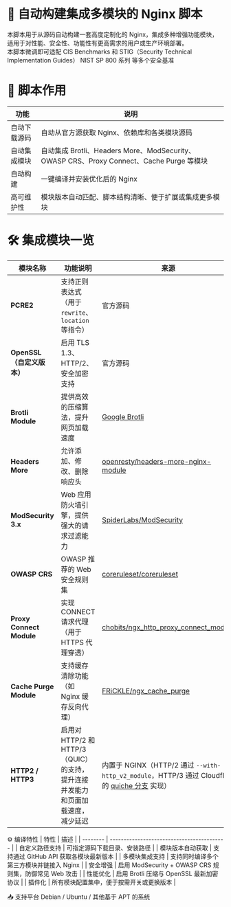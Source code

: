 # 🚀 自动构建集成多模块的 Nginx 脚本
本脚本用于从源码自动构建一套高度定制化的 Nginx，集成多种增强功能模块，适用于对性能、安全性、功能性有更高需求的用户或生产环境部署。<br>
本脚本微调即可适配 CIS Benchmarks 和 STIG（Security Technical Implementation Guides）	NIST SP 800 系列	等多个安全基准

# 📌 脚本作用
| 功能     | 说明                                                                           |
| ------ | ---------------------------------------------------------------------------- |
| 自动下载源码 | 自动从官方源获取 Nginx、依赖库和各类模块源码                                                    |
| 自动集成模块 | 自动集成 Brotli、Headers More、ModSecurity、OWASP CRS、Proxy Connect、Cache Purge 等模块 |
| 自动构建   | 一键编译并安装优化后的 Nginx                                                            |
| 高可维护性  | 模块版本自动匹配、脚本结构清晰、便于扩展或集成更多模块                                                  |


# 🛠️ 集成模块一览
| 模块名称                     | 功能说明                                 | 来源                                                                                                    |
| ------------------------ | ------------------------------------ | ----------------------------------------------------------------------------------------------------- |
| **PCRE2**                | 支持正则表达式（用于 `rewrite`、`location` 等指令） | 官方源码                                                                                                  |
| **OpenSSL（自定义版本）**       | 启用 TLS 1.3、HTTP/2、安全加密支持             | 官方源码                                                                                                  |
| **Brotli Module**        | 提供高效的压缩算法，提升网页加载速度                   | [Google Brotli](https://github.com/google/ngx_brotli)                                                 |
| **Headers More**         | 允许添加、修改、删除响应头                        | [openresty/headers-more-nginx-module](https://github.com/openresty/headers-more-nginx-module)         |
| **ModSecurity 3.x**      | Web 应用防火墙引擎，提供强大的请求过滤能力              | [SpiderLabs/ModSecurity](https://github.com/SpiderLabs/ModSecurity)                                   |
| **OWASP CRS**            | OWASP 推荐的 Web 安全规则集                  | [coreruleset/coreruleset](https://github.com/coreruleset/coreruleset)                                 |
| **Proxy Connect Module** | 实现 CONNECT 请求代理（用于 HTTPS 代理穿透）       | [chobits/ngx\_http\_proxy\_connect\_module](https://github.com/chobits/ngx_http_proxy_connect_module) |
| **Cache Purge Module**   | 支持缓存清除功能（如 Nginx 缓存反向代理）             | [FRiCKLE/ngx\_cache\_purge](https://github.com/FRiCKLE/ngx_cache_purge)                               |
| **HTTP2 / HTTP3**   | 启用对 HTTP/2 和 HTTP/3（QUIC）的支持，提升连接并发能力和页面加载速度，减少延迟 | 内置于 NGINX（HTTP/2 通过 `--with-http_v2_module`，HTTP/3 通过 Cloudflare 的 [quiche 分支](https://github.com/cloudflare/quiche) 实现） |


⚙️ 编译特性
| 特性       | 描述                                         |
| -------- | ------------------------------------------ |
| 自定义路径支持  | 可指定源码下载目录、安装路径                             |
| 模块版本自动获取 | 支持通过 GitHub API 获取各模块最新版本                  |
| 多模块集成支持  | 支持同时编译多个第三方模块并链接入 Nginx                    |
| 安全增强     | 启用 ModSecurity + OWASP CRS 规则集，防御常见 Web 攻击 |
| 性能优化     | 启用 Brotli 压缩与 OpenSSL 最新加密协议               |
| 插件化      | 所有模块配置集中，便于按需开关或更换版本                       |


📥 支持平台
Debian / Ubuntu / 其他基于 APT 的系统
